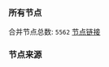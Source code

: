 ### 所有节点
合并节点总数: `5562`
[节点链接](https://github.com/rzhy1/33/raw/master/sub/sub_merge_base64.txt)

### 节点来源
